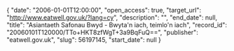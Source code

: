 {
  "date": "2006-01-01T12:00:00", 
  "open_access": true, 
  "target_url": "http://www.eatwell.gov.uk/?lang=cy", 
  "description": "", 
  "end_date": null, 
  "title": "Asiantaeth Safonau Bwyd - Bwyta'n iach, teimlo'n iach", 
  "record_id": "20060101T120000/TTo+HKT8zfWgT+3a9BqFuQ==", 
  "publisher": "eatwell.gov.uk", 
  "slug": 56197145, 
  "start_date": null
}

